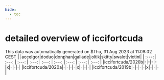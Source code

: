 ```yaml
---
hide:
  - toc
---
```


detailed overview of iccifortcuda
=================================


This data was automatically generated on $Thu, 31 Aug 2023 at 11:08:02 CEST
| |accelgor|doduo|donphan|gallade|joltik|skitty|swalot|victini|
| :---: | :---: | :---: | :---: | :---: | :---: | :---: | :---: | :---: |
|iccifortcuda/2020b|-|-|-|-|x|-|-|-|
|iccifortcuda/2020a|-|-|-|-|x|-|-|-|
|iccifortcuda/2019b|-|-|-|-|x|-|-|-|

